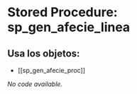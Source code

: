 # Stored Procedure: sp_gen_afecie_linea

## Usa los objetos:
- [[sp_gen_afecie_proc]]

*No code available.*
